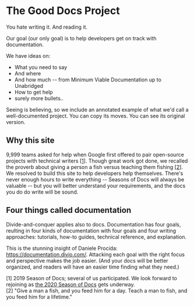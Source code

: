 # The Good Docs Project

You hate writing it. And reading it.

Our goal (our only goal) is to help developers get on track with
documentation.

We have ideas on:

  * What you need to say
  * And where
  * And how much -- from Minimum Viable Documentation up to Unabridged
  * How to get help
  * surely more bullets..

Seeing is believing, so we include an annotated example of what we'd call a
well-documented project. You can copy its moves. You can see its original version.


## Why this site

9,999 teams asked for help when Google first offered to pair open-source
projects with technical writers [[1]](#season_fn). Though great work got
done, we recalled the proverb about giving a person a fish versus teaching
them fishing [[2]](#fish_fn).  We
resolved to build this site to help developers help themselves. There's never enough hours
to write everything -- Seasons of Docs will always be valuable -- but
you will better understand your requirements, and the docs you do do write will
be sound.

## Four things called documentation

Divide-and-conquer applies also to docs. Documentation has four goals,
reulting in four kinds of documentation with four goals and four writing approaches: tutorials, how-to guides, technical reference, and explanation.

This is the stunning insight of Daniele Procida: https://documentation.divio.com/.
Attacking each goal with the right focus and perspective makes the job easier. (And your docs will be
better organized, and readers will have an easier time finding what they need.)


<a name="season_fn"></a>[1] 2019 Season of Docs; several of us participated. We look forward to rejoining as [the 2020 Season of Docs](https://developers.google.com/season-of-docs/) gets underway.<br>
<a name="fish_fn"></a>[2] "Give a man a fish, and you feed 
him for a day. Teach a man to fish, and you feed him for a lifetime."
